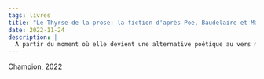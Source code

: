 ```yaml
---
tags: livres
title: "Le Thyrse de la prose: la fiction d'après Poe, Baudelaire et Mallarmé"
date: 2022-11-24
description: |
  A partir du moment où elle devient une alternative poétique au vers mesuré, la prose obéit-elle à des contraintes susceptibles, malgré leur diversité, d'être réduites "à un même principe"? La "crise de vers" dont fait état Mallarmé au lendemain de la mort de Hugo s'inaugure dans les premières années du XIXe siècle; elle entraîne le progressif desserrement de l'alexandrin, jusqu'au vers libre, et a pour corollaire une promotion de la prose qui s'exprime conjointement par les inventions du poème en prose et par des expérimentations narratives nombreuses. En regard s'élabore une pensée formelle de la fiction qui fait l'objet du présent essai.
---
```


Champion, 2022
